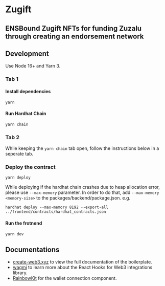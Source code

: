 # Zugift
## ENSBound Zugift NFTs for funding Zuzalu through creating an endorsement network

## Development
Use Node 16+ and Yarn 3.

### Tab 1

#### Install dependencies
```
yarn
```

#### Run Hardhat Chain
```
yarn chain
```

### Tab 2
While keeping the `yarn chain` tab open, follow the instructions below in a seperate tab.

### Deploy the contract
```
yarn deploy
```
While deploying if the hardhat chain crashes due to heap allocation error, please use
`--max-memory` parameter. In order to do that, add `--max-memory <memory-size>` to the
packages/backend/package.json. 
e.g. 
```
hardhat deploy --max-memory 8192 --export-all ../frontend/contracts/hardhat_contracts.json
```

#### Run the frotnend
```
yarn dev
```

## Documentations
 * [create-web3.xyz](https://create-web3.xyz) to view the full documentation of the boilerplate.
 * [wagmi](https://wagmi.sh) to learn more about the React Hooks for Web3 integrations library.
 * [RainbowKit](https://www.rainbowkit.com/docs/introduction) for the wallet connection component.
